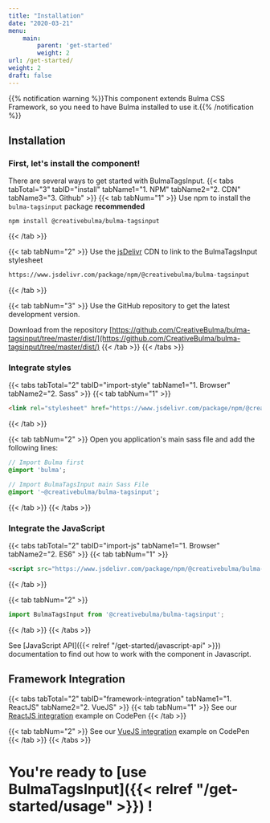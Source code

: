 ```yaml
---
title: "Installation"
date: "2020-03-21"
menu:
    main:
        parent: 'get-started'
        weight: 2
url: /get-started/
weight: 2
draft: false
---
```


{{% notification warning %}}This component extends Bulma CSS Framework, so you need to have Bulma installed to use it.{{% /notification %}}

## Installation
### First, let's install the component!
There are several ways to get started with BulmaTagsInput.
{{< tabs tabTotal="3" tabID="install" tabName1="1. NPM" tabName2="2. CDN" tabName3="3. Github" >}}
{{< tab tabNum="1" >}}
Use npm to install the `bulma-tagsinput` package **recommended**
```shell
npm install @creativebulma/bulma-tagsinput
```
{{< /tab >}}

{{< tab tabNum="2" >}}
Use the [jsDelivr](https://jsdelivr.com) CDN to link to the BulmaTagsInput stylesheet
```html
https://www.jsdelivr.com/package/npm/@creativebulma/bulma-tagsinput
```
{{< /tab >}}

{{< tab tabNum="3" >}}
Use the GitHub repository to get the latest development version.

Download from the repository [https://github.com/CreativeBulma/bulma-tagsinput/tree/master/dist/](https://github.com/CreativeBulma/bulma-tagsinput/tree/master/dist/)
{{< /tab >}}
{{< /tabs >}}

### Integrate styles
{{< tabs tabTotal="2" tabID="import-style" tabName1="1. Browser" tabName2="2. Sass" >}}
{{< tab tabNum="1" >}}
```html
<link rel="stylesheet" href="https://www.jsdelivr.com/package/npm/@creativebulma/bulma-tagsinput/dist/css/bulma-tagsinput.min.css" />
```
{{< /tab >}}

{{< tab tabNum="2" >}}
Open you application's main sass file and add the following lines:
```sass
// Import Bulma first
@import 'bulma';

// Import BulmaTagsInput main Sass File
@import '~@creativebulma/bulma-tagsinput';
```
{{< /tab >}}
{{< /tabs >}}

### Integrate the JavaScript
{{< tabs tabTotal="2" tabID="import-js" tabName1="1. Browser" tabName2="2. ES6" >}}
{{< tab tabNum="1" >}}
```html
<script src="https://www.jsdelivr.com/package/npm/@creativebulma/bulma-tagsinput/dist/js/bulma-tagsinput.min.js"></script>
```
{{< /tab >}}

{{< tab tabNum="2" >}}
```javascript
import BulmaTagsInput from '@creativebulma/bulma-tagsinput';
```
{{< /tab >}}
{{< /tabs >}}

See [JavaScript API]({{< relref "/get-started/javascript-api" >}}) documentation to find out how to work with the component in Javascript.

## Framework Integration
{{< tabs tabTotal="2" tabID="framework-integration" tabName1="1. ReactJS" tabName2="2. VueJS" >}}
{{< tab tabNum="1" >}}
See our [ReactJS integration](https://codepen.io/CreativeBulma/pen/PoPJVQx) example on CodePen
{{< /tab >}}

{{< tab tabNum="2" >}}
See our [VueJS integration](https://codepen.io/CreativeBulma/pen/pojWGpo) example on CodePen
{{< /tab >}}
{{< /tabs >}}

# You're ready to [use BulmaTagsInput]({{< relref "/get-started/usage" >}}) !